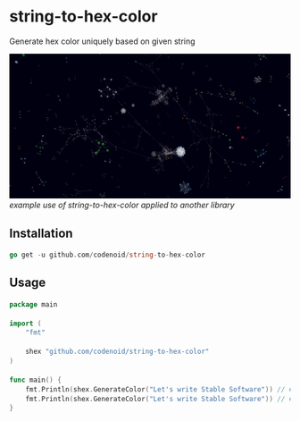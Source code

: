 # string-to-hex-color

Generate hex color uniquely based on given string

![Example use of string-to-hex-color](https://github.com/codenoid/string-to-hex-color/blob/master/screenshot.png?raw=true)
_example use of string-to-hex-color applied to another library_

## Installation

```go
go get -u github.com/codenoid/string-to-hex-color
```

## Usage

```go
package main

import (
	"fmt"

	shex "github.com/codenoid/string-to-hex-color"
)

func main() {
	fmt.Println(shex.GenerateColor("Let's write Stable Software")) // #B25320
	fmt.Println(shex.GenerateColor("Let's write Stable Software")) // #B25320
}
```

